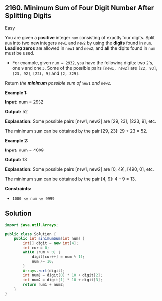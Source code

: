 ## 2160\. Minimum Sum of Four Digit Number After Splitting Digits

Easy

You are given a **positive** integer `num` consisting of exactly four digits. Split `num` into two new integers `new1` and `new2` by using the **digits** found in `num`. **Leading zeros** are allowed in `new1` and `new2`, and **all** the digits found in `num` must be used.

*   For example, given `num = 2932`, you have the following digits: two `2`'s, one `9` and one `3`. Some of the possible pairs `[new1, new2]` are `[22, 93]`, `[23, 92]`, `[223, 9]` and `[2, 329]`.

Return _the **minimum** possible sum of_ `new1` _and_ `new2`.

**Example 1:**

**Input:** num = 2932

**Output:** 52

**Explanation:** Some possible pairs [new1, new2] are [29, 23], [223, 9], etc. 

The minimum sum can be obtained by the pair [29, 23]: 29 + 23 = 52. 

**Example 2:**

**Input:** num = 4009

**Output:** 13

**Explanation:** Some possible pairs [new1, new2] are [0, 49], [490, 0], etc. 

The minimum sum can be obtained by the pair [4, 9]: 4 + 9 = 13. 

**Constraints:**

*   `1000 <= num <= 9999`

## Solution

```java
import java.util.Arrays;

public class Solution {
    public int minimumSum(int num) {
        int[] digit = new int[4];
        int cur = 0;
        while (num > 0) {
            digit[cur++] = num % 10;
            num /= 10;
        }
        Arrays.sort(digit);
        int num1 = digit[0] * 10 + digit[2];
        int num2 = digit[1] * 10 + digit[3];
        return num1 + num2;
    }
}
```